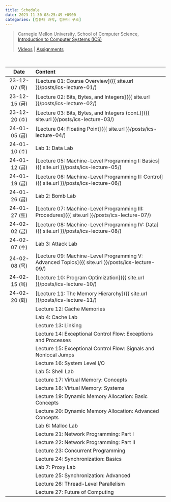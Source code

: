 ```yaml
---
title: Schedule
date: 2023-11-30 08:25:49 +0900
categories: [컴퓨터 과학, 컴퓨터 구조]
---
```


> Carnegie Mellon University, School of Computer Science,  
> [Introduction to Computer Systems (ICS)](https://www.cs.cmu.edu/afs/cs/academic/class/15213-s18/www/)
>
> [Videos](https://scs.hosted.panopto.com/Panopto/Pages/Sessions/List.aspx#folderID=%22b96d90ae-9871-4fae-91e2-b1627b43e25e%22) \| [Assignments](https://csapp.cs.cmu.edu/3e/labs.html)

<br>

|     Date      | Content                                                                                          |
| :-----------: | :----------------------------------------------------------------------------------------------- |
| 23-12-07 (목) | [Lecture 01: Course Overview]({{ site.url }}/posts/ics-lecture-01/)                              |
| 23-12-15 (금) | [Lecture 02: Bits, Bytes, and Integers]({{ site.url }}/posts/ics-lecture-02/)                    |
| 23-12-20 (수) | [Lecture 03: Bits, Bytes, and Integers (cont.)]({{ site.url }}/posts/ics-lecture-03/)            |
| 24-01-05 (금) | [Lecture 04: Floating Point]({{ site.url }}/posts/ics-lecture-04/)                               |
| 24-01-10 (수) | Lab 1: Data Lab                                                                                  |
| 24-01-12 (금) | [Lecture 05: Machine-Level Programming I: Basics]({{ site.url }}/posts/ics-lecture-05/)          |
| 24-01-19 (금) | [Lecture 06: Machine-Level Programming II: Control]({{ site.url }}/posts/ics-lecture-06/)        |
| 24-01-26 (금) | Lab 2: Bomb Lab                                                                                  |
| 24-01-27 (토) | [Lecture 07: Machine-Level Programming III: Procedures]({{ site.url }}/posts/ics-lecture-07/)    |
| 24-02-02 (금) | [Lecture 08: Machine-Level Programming IV: Data]({{ site.url }}/posts/ics-lecture-08/)           |
| 24-02-07 (수) | Lab 3: Attack Lab                                                                                |
| 24-02-08 (목) | [Lecture 09: Machine-Level Programming V: Advanced Topics]({{ site.url }}/posts/ics-lecture-09/) |
| 24-02-15 (목) | [Lecture 10: Program Optimization]({{ site.url }}/posts/ics-lecture-10/)                         |
| 24-02-20 (화) | [Lecture 11: The Memory Hierarchy]({{ site.url }}/posts/ics-lecture-11/)                         |
|               | Lecture 12: Cache Memories                                                                       |
|               | Lab 4: Cache Lab                                                                                 |
|               | Lecture 13: Linking                                                                              |
|               | Lecture 14: Exceptional Control Flow: Exceptions and Processes                                   |
|               | Lecture 15: Exceptional Control Flow: Signals and Nonlocal Jumps                                 |
|               | Lecture 16: System Level I/O                                                                     |
|               | Lab 5: Shell Lab                                                                                 |
|               | Lecture 17: Virtual Memory: Concepts                                                             |
|               | Lecture 18: Virtual Memory: Systems                                                              |
|               | Lecture 19: Dynamic Memory Allocation: Basic Concepts                                            |
|               | Lecture 20: Dynamic Memory Allocation: Advanced Concepts                                         |
|               | Lab 6: Malloc Lab                                                                                |
|               | Lecture 21: Network Programming: Part I                                                          |
|               | Lecture 22: Network Programming: Part II                                                         |
|               | Lecture 23: Concurrent Programming                                                               |
|               | Lecture 24: Synchronization: Basics                                                              |
|               | Lab 7: Proxy Lab                                                                                 |
|               | Lecture 25: Synchronization: Advanced                                                            |
|               | Lecture 26: Thread-Level Parallelism                                                             |
|               | Lecture 27: Future of Computing                                                                  |
